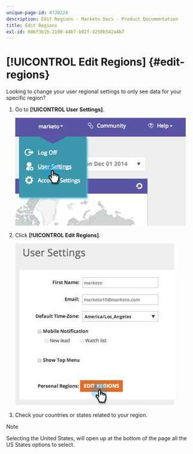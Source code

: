 ```yaml
---
unique-page-id: 4720224
description: Edit Regions - Marketo Docs - Product Documentation
title: Edit Regions
exl-id: 606f3b1b-2180-44b7-b02f-3250b542a4b7
---
```

# [!UICONTROL Edit Regions] {#edit-regions}

Looking to change your user regional settings to only see data for your specific region?

1. Go to **[!UICONTROL User Settings]**.

   ![](assets/image2014-12-1-23-3a8-3a40.png)

1. Click **[!UICONTROL Edit Regions]**.

   ![](assets/image2014-12-3-18-3a55-3a25.png)

1. Check your countries or states related to your region.

>[!NOTE]
>
>Selecting the United States, will open up at the bottom of the page all the US States options to select.
